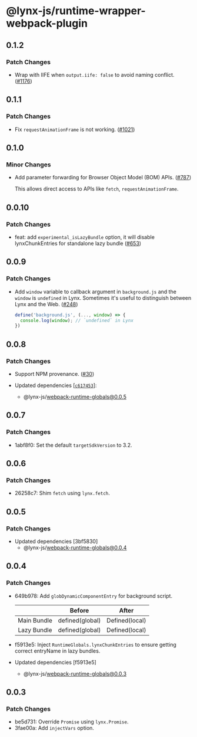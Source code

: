 # @lynx-js/runtime-wrapper-webpack-plugin

## 0.1.2

### Patch Changes

- Wrap with IIFE when `output.iife: false` to avoid naming conflict. ([#1176](https://github.com/lynx-family/lynx-stack/pull/1176))

## 0.1.1

### Patch Changes

- Fix `requestAnimationFrame` is not working. ([#1021](https://github.com/lynx-family/lynx-stack/pull/1021))

## 0.1.0

### Minor Changes

- Add parameter forwarding for Browser Object Model (BOM) APIs. ([#787](https://github.com/lynx-family/lynx-stack/pull/787))

  This allows direct access to APIs like `fetch`, `requestAnimationFrame`.

## 0.0.10

### Patch Changes

- feat: add `experimental_isLazyBundle` option, it will disable lynxChunkEntries for standalone lazy bundle ([#653](https://github.com/lynx-family/lynx-stack/pull/653))

## 0.0.9

### Patch Changes

- Add `window` variable to callback argument in `background.js` and the `window` is `undefined` in Lynx. Sometimes it's useful to distinguish between Lynx and the Web. ([#248](https://github.com/lynx-family/lynx-stack/pull/248))

  ```js
  define('background.js', (..., window) => {
    console.log(window); // `undefined` in Lynx
  })
  ```

## 0.0.8

### Patch Changes

- Support NPM provenance. ([#30](https://github.com/lynx-family/lynx-stack/pull/30))

- Updated dependencies [[`c617453`](https://github.com/lynx-family/lynx-stack/commit/c617453aea967aba702967deb2916b5c883f03bb)]:
  - @lynx-js/webpack-runtime-globals@0.0.5

## 0.0.7

### Patch Changes

- 1abf8f0: Set the default `targetSdkVersion` to 3.2.

## 0.0.6

### Patch Changes

- 26258c7: Shim `fetch` using `lynx.fetch`.

## 0.0.5

### Patch Changes

- Updated dependencies [3bf5830]
  - @lynx-js/webpack-runtime-globals@0.0.4

## 0.0.4

### Patch Changes

- 649b978: Add `globDynamicComponentEntry` for background script.

  |             |     Before      |     After      |
  | :---------: | :-------------: | :------------: |
  | Main Bundle | defined(global) | Defined(local) |
  | Lazy Bundle | defined(global) | Defined(local) |

- f5913e5: Inject `RuntimeGlobals.lynxChunkEntries` to ensure getting correct entryName in lazy bundles.
- Updated dependencies [f5913e5]
  - @lynx-js/webpack-runtime-globals@0.0.3

## 0.0.3

### Patch Changes

- be5d731: Override `Promise` using `lynx.Promise`.
- 3fae00a: Add `injectVars` option.
